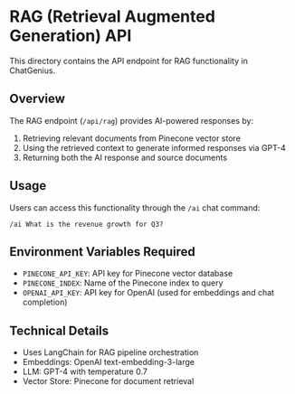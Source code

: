 # RAG (Retrieval Augmented Generation) API

This directory contains the API endpoint for RAG functionality in ChatGenius.

## Overview

The RAG endpoint (`/api/rag`) provides AI-powered responses by:
1. Retrieving relevant documents from Pinecone vector store
2. Using the retrieved context to generate informed responses via GPT-4
3. Returning both the AI response and source documents

## Usage

Users can access this functionality through the `/ai` chat command:
```
/ai What is the revenue growth for Q3?
```

## Environment Variables Required

- `PINECONE_API_KEY`: API key for Pinecone vector database
- `PINECONE_INDEX`: Name of the Pinecone index to query
- `OPENAI_API_KEY`: API key for OpenAI (used for embeddings and chat completion)

## Technical Details

- Uses LangChain for RAG pipeline orchestration
- Embeddings: OpenAI text-embedding-3-large
- LLM: GPT-4 with temperature 0.7
- Vector Store: Pinecone for document retrieval 
